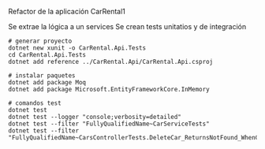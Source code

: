 Refactor de la aplicación CarRental1

Se extrae la lógica a un services
Se crean tests unitatios y de integración

```
# generar proyecto
dotnet new xunit -o CarRental.Api.Tests
cd CarRental.Api.Tests
dotnet add reference ../CarRental.Api/CarRental.Api.csproj

# instalar paquetes
dotnet add package Moq
dotnet add package Microsoft.EntityFrameworkCore.InMemory

# comandos test
dotnet test
dotnet test --logger "console;verbosity=detailed"
dotnet test --filter "FullyQualifiedName~CarServiceTests"
dotnet test --filter "FullyQualifiedName~CarsControllerTests.DeleteCar_ReturnsNotFound_WhenCarDoesNotExist"
```

